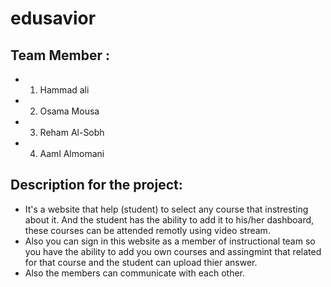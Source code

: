 # edusavior

## Team Member :
  - 1. Hammad ali
  - 2. Osama Mousa 
  - 3. Reham Al-Sobh
  - 4. Aaml Almomani


## Description for the project:
  - It's a website that help (student) to select any course that instresting about it. And the student has the ability to add it to his/her dashboard, these courses can be attended remotly using video stream.
  - Also you can sign in this website as a member of instructional team so you have the ability to add you own courses and assingmint that related for that course and the student can upload thier answer.
  - Also the members can communicate with each other.